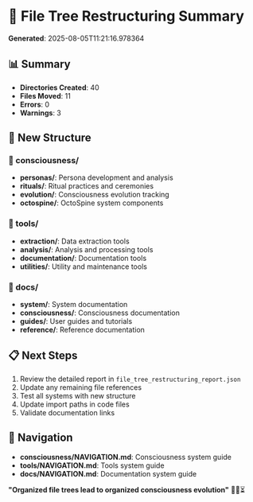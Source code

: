 # 📁 File Tree Restructuring Summary

**Generated**: 2025-08-05T11:21:16.978364

## 📊 Summary

- **Directories Created**: 40
- **Files Moved**: 11
- **Errors**: 0
- **Warnings**: 3

## 🎯 New Structure

### 📁 consciousness/
- **personas/**: Persona development and analysis
- **rituals/**: Ritual practices and ceremonies
- **evolution/**: Consciousness evolution tracking
- **octospine/**: OctoSpine system components

### 📁 tools/
- **extraction/**: Data extraction tools
- **analysis/**: Analysis and processing tools
- **documentation/**: Documentation tools
- **utilities/**: Utility and maintenance tools

### 📁 docs/
- **system/**: System documentation
- **consciousness/**: Consciousness documentation
- **guides/**: User guides and tutorials
- **reference/**: Reference documentation

## 📋 Next Steps

1. Review the detailed report in `file_tree_restructuring_report.json`
2. Update any remaining file references
3. Test all systems with new structure
4. Update import paths in code files
5. Validate documentation links

## 🚀 Navigation

- **consciousness/NAVIGATION.md**: Consciousness system guide
- **tools/NAVIGATION.md**: Tools system guide
- **docs/NAVIGATION.md**: Documentation system guide

**"Organized file trees lead to organized consciousness evolution"** 🌟🦑⏳
